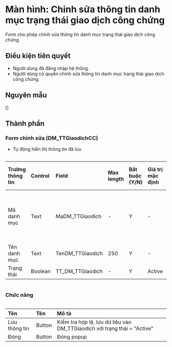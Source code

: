 # Màn hình: Chỉnh sửa thông tin danh mục trạng thái giao dịch công chứng
Form cho phép chỉnh sửa thông tin danh mục trạng thái giao dịch công chứng.

## Điều kiện tiên quyết
- Người dùng đã đăng nhập hệ thống.
- Người dùng có quyền chỉnh sửa thông tin danh mục trạng thái giao dịch công chứng.

## Nguyên mẫu
[]

## Thành phần

### Form chỉnh sửa (DM_TTGiaodichCC)
- Tự động hiển thị thông tin đã lưu
<div style="overflow-x:auto">

| Trường thông tin | Control  | Field             | Max length | Bắt buộc (Y/N) | Giá trị mặc định | Cho phép sửa (Y/N) | Mô tả                                         |
|:-----------------|:---------|:----------------  |:-----------|:---------------|:-----------------|:-------------------|:----------------------------------------------|
| Mã danh mục      | Text     | MaDM_TTGiaodich   | -          | Y              | -                | N                  | Mã danh mục tự tăng trong danh sách           |
| Tên danh mục     | Text     | TenDM_TTGiaodich  | 250        | Y              | -                |                    |                                               |
| Trạng thái       | Boolean  | TT_DM_TTGiaodich  | -          | Y              | Active           |                    |                                               |

</div>

### Chức năng

<div style="overflow-x:auto">

| Tên          | Tên   | Mô tả                                                                                            |
|:-------------|:-------|:------------------------------------------------------------------------------------------------|
| Lưu thông tin| Button | Kiểm tra hợp lệ, lưu dữ liệu vào DM_TTGiaodich với trạng thái = "Active"                        |
| Đóng         | Button | Đóng popup                                                                                      |
